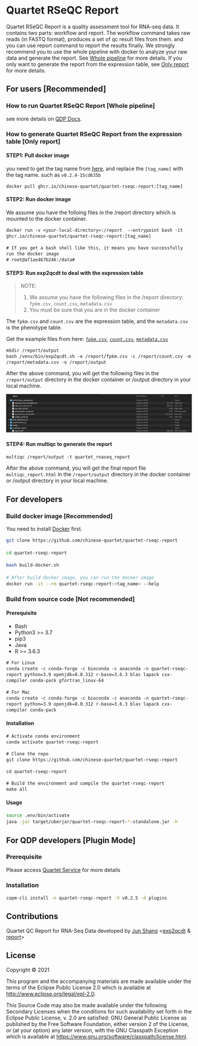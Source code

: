 # Quartet RSeQC Report

Quartet RSeQC Report is a quality assessment tool for RNA-seq data. It contains two parts: workflow and report. The workflow command takes raw reads (in FASTQ format), produces a set of qc result files from them. and you can use report command to report the results finally. We strongly recommend you to use the whole pipeline with docker to analyze your raw data and generate the report. See [Whole pipeline](#how-to-run-quartet-rseqc-report-whole-pipeline) for more details. If you only want to generate the report from the expression table, see [Only report](#how-to-generate-quartet-rseqc-report-from-the-expression-table-only-report) for more details.

## For users [Recommended]

### How to run Quartet RSeQC Report [Whole pipeline]

see more details on [QDP Docs](https://docs.chinese-quartet.org/data_pipelines/transcriptomics/intro/).


### How to generate Quartet RSeQC Report from the expression table [Only report]

#### STEP1: Pull docker image

you need to get the tag name from [here](https://github.com/chinese-quartet/quartet-rseqc-report/pkgs/container/quartet-rseqc-report), and replace the `[tag_name]` with the tag name. such as `v0.2.4-15cd635b`

```
docker pull ghcr.io/chinese-quartet/quartet-rseqc-report:[tag_name]
```

#### STEP2: Run docker image

We assume you have the folloing files in the /report directory which is mounted to the docker container.

```
docker run -v <your-local-directory>:/report  --entrypoint bash -it ghcr.io/chinese-quartet/quartet-rseqc-report:[tag_name]

# If you get a bash shell like this, it means you have successfully run the docker image
# root@af1ae467b246:/data#
```

#### STEP3: Run exp2qcdt to deal with the expression table

> NOTE: 
> 1. We assume you have the following files in the /report directory: `fpkm.csv`, `count.csv`, `metadata.csv`
> 2. You must be sure that you are in the docker container

The `fpkm.csv` and `count.csv` are the expression table, and the `metadata.csv` is the phenotype table.

Get the example files from here: [`fpkm.csv`](./examples/exp2qcdt/fpkm.csv), [`count.csv`](./examples/exp2qcdt/count.csv), [`metadata.csv`](./examples/exp2qcdt/metadata.csv)

```
mkdir /report/output
bash /venv/bin/exp2qcdt.sh -e /report/fpkm.csv -c /report/count.csv -m /report/metadata.csv -o /report/output
```

After the above command, you will get the following files in the `/report/output` directory in the docker container or <your-local-directory>/output directory in your local machine.

![Results](./examples/exp2qcdt/results.png)

#### STEP4: Run multiqc to generate the report

```
multiqc /report/output -t quartet_rnaseq_report
```

After the above command, you will get the final report file `multiqc_report.html` in the `/report/output` directory in the docker container or <your-local-directory>/output directory in your local machine.


## For developers
### Build docker image [Recommended]

You need to install [Docker](https://docs.docker.com/get-docker/) first.

```bash
git clone https://github.com/chinese-quartet/quartet-rseqc-report

cd quartet-rseqc-report

bash build-docker.sh

# After build docker image, you can run the docker image
docker run -it --rm quartet-rseqc-report:<tag_name> --help
```

### Build from source code [Not recommended]

#### Prerequisite

- Bash
- Python3 >= 3.7
- pip3
- Java
- R >= 3.6.3

```
# For Linux
conda create -c conda-forge -c bioconda -c anaconda -n quartet-rseqc-report python=3.9 openjdk=8.0.312 r-base=3.6.3 blas lapack cxx-compiler conda-pack gfortran_linux-64

# For Mac
conda create -c conda-forge -c bioconda -c anaconda -n quartet-rseqc-report python=3.9 openjdk=8.0.312 r-base=3.6.3 blas lapack cxx-compiler conda-pack
```

#### Installation

```
# Activate conda environment
conda activate quartet-rseqc-report

# Clone the repo
git clone https://github.com/chinese-quartet/quartet-rseqc-report

cd quartet-rseqc-report

# Build the environment and compile the quartet-rseqc-report
make all
```

#### Usage

```bash
source .env/bin/activate
java -jar target/uberjar/quartet-rseqc-report-*-standalone.jar -h
```

## For QDP developers [Plugin Mode]

### Prerequisite

Please access [Quartet Service](https://github.com/chinese-quartet/quartet-service) for more details

### Installation

```bash
copm-cli install -n quartet-rseqc-report -V v0.2.5 -d plugins
```

## Contributions

Quartet QC Report for RNA-Seq Data developed by [Jun Shang](https://github.com/stead99) <[exp2qcdt](./exp2qcdt) & [report](./report)>

## License

Copyright © 2021

This program and the accompanying materials are made available under the
terms of the Eclipse Public License 2.0 which is available at
http://www.eclipse.org/legal/epl-2.0.

This Source Code may also be made available under the following Secondary
Licenses when the conditions for such availability set forth in the Eclipse
Public License, v. 2.0 are satisfied: GNU General Public License as published by
the Free Software Foundation, either version 2 of the License, or (at your
option) any later version, with the GNU Classpath Exception which is available
at https://www.gnu.org/software/classpath/license.html.
